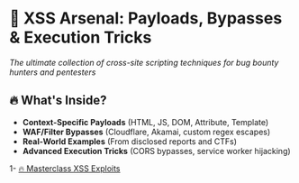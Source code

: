 # 🎯 XSS Arsenal: Payloads, Bypasses & Execution Tricks
*The ultimate collection of cross-site scripting techniques for bug bounty hunters and pentesters*

## 🔥 What's Inside?
- **Context-Specific Payloads** (HTML, JS, DOM, Attribute, Template)
- **WAF/Filter Bypasses** (Cloudflare, Akamai, custom regex escapes)
- **Real-World Examples** (From disclosed reports and CTFs)
- **Advanced Execution Tricks** (CORS bypasses, service worker hijacking)

1- [🔥 Masterclass XSS Exploits ](https://github.com/cybersecplayground/bugbounty-Tips-and-Tricks/blob/main/XSS/Masterclass%20XSS%20Exploits.md)
